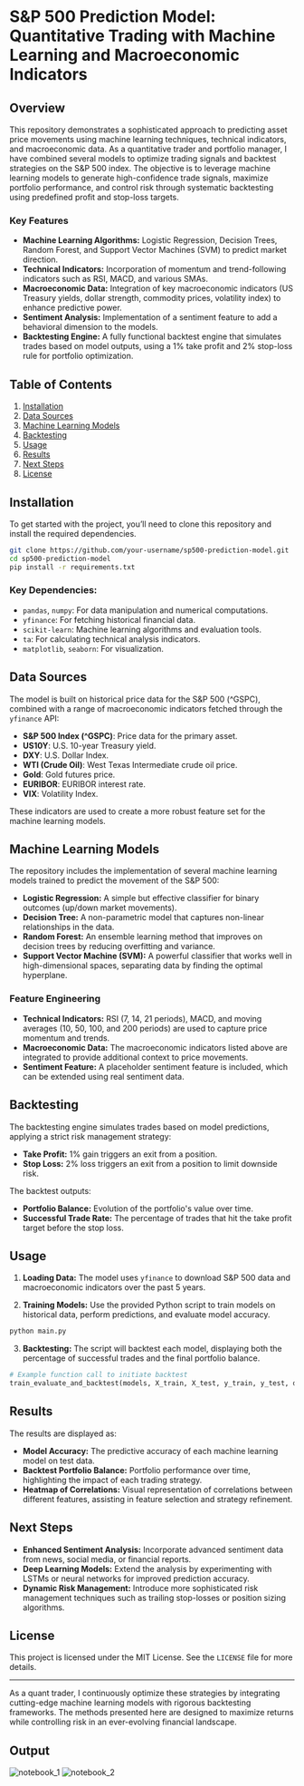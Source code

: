 # S&P 500 Prediction Model: Quantitative Trading with Machine Learning and Macroeconomic Indicators

## Overview
This repository demonstrates a sophisticated approach to predicting asset price movements using machine learning techniques, technical indicators, and macroeconomic data. As a quantitative trader and portfolio manager, I have combined several models to optimize trading signals and backtest strategies on the S&P 500 index. The objective is to leverage machine learning models to generate high-confidence trade signals, maximize portfolio performance, and control risk through systematic backtesting using predefined profit and stop-loss targets.

### Key Features
- **Machine Learning Algorithms:** Logistic Regression, Decision Trees, Random Forest, and Support Vector Machines (SVM) to predict market direction.
- **Technical Indicators:** Incorporation of momentum and trend-following indicators such as RSI, MACD, and various SMAs.
- **Macroeconomic Data:** Integration of key macroeconomic indicators (US Treasury yields, dollar strength, commodity prices, volatility index) to enhance predictive power.
- **Sentiment Analysis:** Implementation of a sentiment feature to add a behavioral dimension to the models.
- **Backtesting Engine:** A fully functional backtest engine that simulates trades based on model outputs, using a 1% take profit and 2% stop-loss rule for portfolio optimization.

## Table of Contents
1. [Installation](#installation)
2. [Data Sources](#data-sources)
3. [Machine Learning Models](#machine-learning-models)
4. [Backtesting](#backtesting)
5. [Usage](#usage)
6. [Results](#results)
7. [Next Steps](#next-steps)
8. [License](#license)

## Installation
To get started with the project, you’ll need to clone this repository and install the required dependencies.

```bash
git clone https://github.com/your-username/sp500-prediction-model.git
cd sp500-prediction-model
pip install -r requirements.txt
```

### Key Dependencies:
- `pandas`, `numpy`: For data manipulation and numerical computations.
- `yfinance`: For fetching historical financial data.
- `scikit-learn`: Machine learning algorithms and evaluation tools.
- `ta`: For calculating technical analysis indicators.
- `matplotlib`, `seaborn`: For visualization.
  
## Data Sources
The model is built on historical price data for the S&P 500 (^GSPC), combined with a range of macroeconomic indicators fetched through the `yfinance` API:
- **S&P 500 Index (^GSPC)**: Price data for the primary asset.
- **US10Y**: U.S. 10-year Treasury yield.
- **DXY**: U.S. Dollar Index.
- **WTI (Crude Oil)**: West Texas Intermediate crude oil price.
- **Gold**: Gold futures price.
- **EURIBOR**: EURIBOR interest rate.
- **VIX**: Volatility Index.

These indicators are used to create a more robust feature set for the machine learning models.

## Machine Learning Models
The repository includes the implementation of several machine learning models trained to predict the movement of the S&P 500:
- **Logistic Regression:** A simple but effective classifier for binary outcomes (up/down market movements).
- **Decision Tree:** A non-parametric model that captures non-linear relationships in the data.
- **Random Forest:** An ensemble learning method that improves on decision trees by reducing overfitting and variance.
- **Support Vector Machine (SVM):** A powerful classifier that works well in high-dimensional spaces, separating data by finding the optimal hyperplane.

### Feature Engineering
- **Technical Indicators:** RSI (7, 14, 21 periods), MACD, and moving averages (10, 50, 100, and 200 periods) are used to capture price momentum and trends.
- **Macroeconomic Data:** The macroeconomic indicators listed above are integrated to provide additional context to price movements.
- **Sentiment Feature:** A placeholder sentiment feature is included, which can be extended using real sentiment data.

## Backtesting
The backtesting engine simulates trades based on model predictions, applying a strict risk management strategy:
- **Take Profit:** 1% gain triggers an exit from a position.
- **Stop Loss:** 2% loss triggers an exit from a position to limit downside risk.

The backtest outputs:
- **Portfolio Balance:** Evolution of the portfolio's value over time.
- **Successful Trade Rate:** The percentage of trades that hit the take profit target before the stop loss.

## Usage
1. **Loading Data:**
   The model uses `yfinance` to download S&P 500 data and macroeconomic indicators over the past 5 years.

2. **Training Models:**
   Use the provided Python script to train models on historical data, perform predictions, and evaluate model accuracy.

```python
python main.py
```

3. **Backtesting:**
   The script will backtest each model, displaying both the percentage of successful trades and the final portfolio balance.

```python
# Example function call to initiate backtest
train_evaluate_and_backtest(models, X_train, X_test, y_train, y_test, df)
```

## Results
The results are displayed as:
- **Model Accuracy:** The predictive accuracy of each machine learning model on test data.
- **Backtest Portfolio Balance:** Portfolio performance over time, highlighting the impact of each trading strategy.
- **Heatmap of Correlations:** Visual representation of correlations between different features, assisting in feature selection and strategy refinement.

## Next Steps
- **Enhanced Sentiment Analysis:** Incorporate advanced sentiment data from news, social media, or financial reports.
- **Deep Learning Models:** Extend the analysis by experimenting with LSTMs or neural networks for improved prediction accuracy.
- **Dynamic Risk Management:** Introduce more sophisticated risk management techniques such as trailing stop-losses or position sizing algorithms.

## License
This project is licensed under the MIT License. See the `LICENSE` file for more details.

---

As a quant trader, I continuously optimize these strategies by integrating cutting-edge machine learning models with rigorous backtesting frameworks. The methods presented here are designed to maximize returns while controlling risk in an ever-evolving financial landscape.


## Output
![notebook_1](https://github.com/user-attachments/assets/8203bcc6-9f72-4b2b-a259-6d79ffa200a7)
![notebook_2](https://github.com/user-attachments/assets/fe21efae-6332-4e5f-bed0-76f76a97b4fb)

